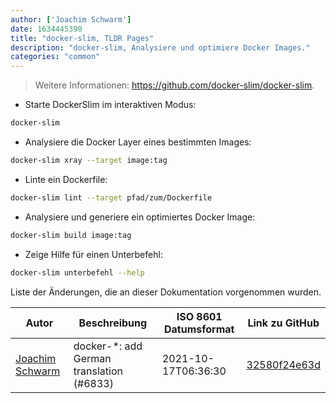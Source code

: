 ```yaml
---
author: ['Joachim Schwarm']
date: 1634445390
title: "docker-slim, TLDR Pages"
description: "docker-slim, Analysiere und optimiere Docker Images."
categories: "common"
---
```

> Weitere Informationen: <https://github.com/docker-slim/docker-slim>.

- Starte DockerSlim im interaktiven Modus:

```bash
docker-slim
```

- Analysiere die Docker Layer eines bestimmten Images:

```bash
docker-slim xray --target image:tag
```

- Linte ein Dockerfile:

```bash
docker-slim lint --target pfad/zum/Dockerfile
```

- Analysiere und generiere ein optimiertes Docker Image:

```bash
docker-slim build image:tag
```

- Zeige Hilfe für einen Unterbefehl:

```bash
docker-slim unterbefehl --help
```
Liste der Änderungen, die an dieser Dokumentation vorgenommen wurden.


Autor | Beschreibung | ISO 8601 Datumsformat | Link zu GitHub
------|-----|-----|-----
[Joachim Schwarm](mailto:joachim@schwarm.co) | docker-*: add German translation (#6833) | 2021-10-17T06:36:30 | [32580f24e63d](https://github.com/tldr-pages/tldr/commit/32580f24e63daa8abf77cffe6bc7dac55911fb3a)


